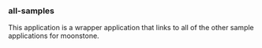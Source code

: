 ### all-samples

This application is a wrapper application that links to all of the other sample applications for moonstone.
